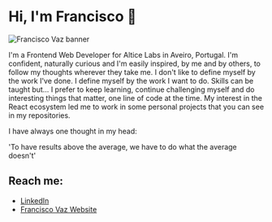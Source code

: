 # Hi, I'm Francisco 👋

<img src="https://user-images.githubusercontent.com/27808014/87986858-9a12f580-cad5-11ea-9acc-a777965675a5.png" alt="Francisco Vaz banner">

I'm a Frontend Web Developer for Altice Labs in Aveiro, Portugal.
I'm confident, naturally curious and I'm easily inspired, by me and by others, to follow my thoughts wherever they take me.
I don't like to define myself by the work I've done. I define myself by the work I want to do.
Skills can be taught but… I prefer to keep learning, continue challenging myself and do interesting things that matter, one line of code at the time.
My interest in the React ecosystem led me to work in some personal projects that you can see in my repositories.

I have always one thought in my head:

'To have results above the average, we have to do what the average doesn't'

## Reach me:
- <a href="https://www.linkedin.com/in/francisco-vaz/" target="_blank"> LinkedIn </a>
- <a href="http://www.franciscovaz.pt/" target="_blank"> Francisco Vaz Website </a>
